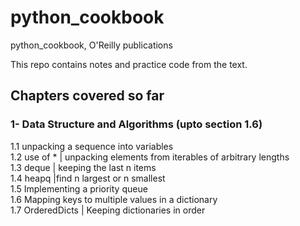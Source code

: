 # python_cookbook
python_cookbook, O'Reilly publications


This repo contains notes and practice code from the text. <br> 

## Chapters covered so far <br>
### 1- Data Structure and Algorithms (upto section 1.6) <br> 
1.1 unpacking a sequence into variables <br>
1.2 use of * | unpacking elements from iterables of arbitrary lengths  <br>
1.3 deque | keeping the last n items <br>
1.4 heapq |find n largest or n smallest <br>
1.5 Implementing a priority queue <br>
1.6 Mapping keys to multiple values in a dictionary <br> 
1.7 OrderedDicts | Keeping dictionaries in order
